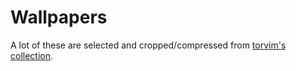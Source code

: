 # Wallpapers

A lot of these are selected and cropped/compressed from [torvim's collection](https://github.com/torvim/pape).

